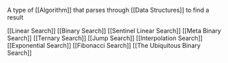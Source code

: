 A type of [[Algorithm]] that parses through [[Data Structures]] to find a result

[[Linear Search]]
[[Binary Search]]
[[Sentinel Linear Search]]
[[Meta Binary Search]]
[[Ternary Search]]
[[Jump Search]]
[[Interpolation Search]]
[[Exponential Search]]
[[Fibonacci Search]]
[[The Ubiquitous Binary Search]]


